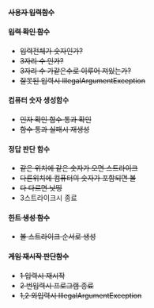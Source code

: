 #### ~~사용자 입력함수~~

#### ~~입력 확인 함수~~

- ~~입력전체가 숫자인가?~~
- ~~3자리 수 인가?~~
- ~~3자리 수 가같은수로 이루어 져있는가?~~
- ~~잘못된 입력시 IllegalArgumentException~~

#### 컴퓨터 숫자 생성함수

- ~~인자 확인 함수 통과 확인~~
- ~~함수 통과 실패시 재생성~~

#### 정답 판단 함수

- ~~같은 위치에 같은 숫자가 오면 스트라이크~~
- ~~다른위치에 컴퓨터의 숫자가 포함되면 볼~~
- ~~다 다르면 낫띵~~
- 3스트라이크시 종료

#### ~~힌트 생성 함수~~

- ~~볼 스트라이크 순서로 생성~~

#### ~~게임 재시작 판단함수~~

- ~~1 입력시 재시작~~
- ~~2 번입력시 프로그램 종료~~
- ~~1,2 외입력시 IllegalArgumentException~~
